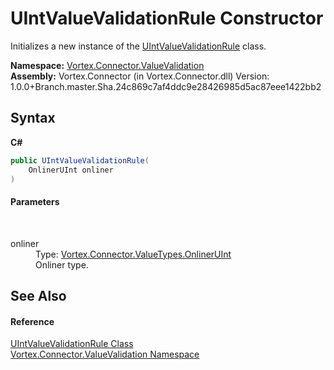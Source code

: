 # UIntValueValidationRule Constructor 
 

Initializes a new instance of the <a href="T_Vortex_Connector_ValueValidation_UIntValueValidationRule.md">UIntValueValidationRule</a> class.

**Namespace:**&nbsp;<a href="N_Vortex_Connector_ValueValidation.md">Vortex.Connector.ValueValidation</a><br />**Assembly:**&nbsp;Vortex.Connector (in Vortex.Connector.dll) Version: 1.0.0+Branch.master.Sha.24c869c7af4ddc9e28426985d5ac87eee1422bb2

## Syntax

**C#**<br />
``` C#
public UIntValueValidationRule(
	OnlinerUInt onliner
)
```


#### Parameters
&nbsp;<dl><dt>onliner</dt><dd>Type: <a href="T_Vortex_Connector_ValueTypes_OnlinerUInt.md">Vortex.Connector.ValueTypes.OnlinerUInt</a><br />Onliner type.</dd></dl>

## See Also


#### Reference
<a href="T_Vortex_Connector_ValueValidation_UIntValueValidationRule.md">UIntValueValidationRule Class</a><br /><a href="N_Vortex_Connector_ValueValidation.md">Vortex.Connector.ValueValidation Namespace</a><br />